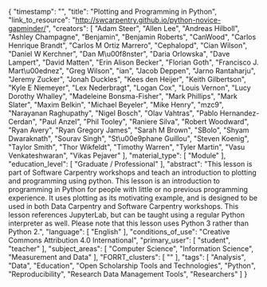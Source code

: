 {
    "timestamp": "",
    "title": "Plotting and Programming in Python",
    "link_to_resource": "http://swcarpentry.github.io/python-novice-gapminder/",
    "creators": [
        "Adam Steer",
        "Allen Lee",
        "Andreas Hilboll",
        "Ashley Champagne",
        "Benjamin",
        "Benjamin Roberts",
        "CanWood",
        "Carlos Henrique Brandt",
        "Carlos M Ortiz Marrero",
        "Cephalopd",
        "Cian Wilson",
        "Daniel W Kerchner",
        "Dan M\u00f8nster",
        "Daria Orlowska",
        "Dave Lampert",
        "David Matten",
        "Erin Alison Becker",
        "Florian Goth",
        "Francisco J. Mart\u00ednez",
        "Greg Wilson",
        "ian",
        "Jacob Deppen",
        "Jarno Rantaharju",
        "Jeremy Zucker",
        "Jonah Duckles",
        "Kees den Heijer",
        "Keith Gilbertson",
        "Kyle E Niemeyer",
        "Lex Nederbragt",
        "Logan Cox",
        "Louis Vernon",
        "Lucy Dorothy Whalley",
        "Madeleine Bonsma-Fisher",
        "Mark Phillips",
        "Mark Slater",
        "Maxim Belkin",
        "Michael Beyeler",
        "Mike Henry",
        "mzc9",
        "Narayanan Raghupathy",
        "Nigel Bosch",
        "Olav Vahtras",
        "Pablo Hernandez-Cerdan",
        "Paul Anzel",
        "Phil Tooley",
        "Raniere Silva",
        "Robert Woodward",
        "Ryan Avery",
        "Ryan Gregory James",
        "Sarah M Brown",
        "SBolo",
        "Shyam Dwaraknath",
        "Sourav Singh",
        "St\u00e9phane Guillou",
        "Steven Koenig",
        "Taylor Smith",
        "Thor Wikfeldt",
        "Timothy Warren",
        "Tyler Martin",
        "Vasu Venkateshwaran",
        "Vikas Pejaver"
    ],
    "material_type": [
        "Module"
    ],
    "education_level": [
        "Graduate / Professional"
    ],
    "abstract": "This lesson is part of Software Carpentry workshops and teach an introduction to plotting and programming using python. This lesson is an introduction to programming in Python for people with little or no previous programming experience. It uses plotting as its motivating example, and is designed to be used in both Data Carpentry and Software Carpentry workshops. This lesson references JupyterLab, but can be taught using a regular Python interpreter as well. Please note that this lesson uses Python 3 rather than Python 2.",
    "language": [
        "English"
    ],
    "conditions_of_use": "Creative Commons Attribution 4.0 International",
    "primary_user": [
        "student",
        "teacher"
    ],
    "subject_areas": [
        "Computer Science",
        "Information Science",
        "Measurement and Data"
    ],
    "FORRT_clusters": [
        ""
    ],
    "tags": [
        "Analysis",
        "Data",
        "Education",
        "Open Scholarship Tools and Technologies",
        "Python",
        "Reproducibility",
        "Research Data Management Tools",
        "Researchers"
    ]
}